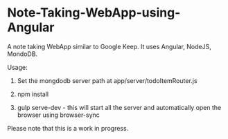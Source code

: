 # Note-Taking-WebApp-using-Angular

A note taking WebApp similar to Google Keep. 
It uses Angular, NodeJS, MondoDB.

Usage:

1. Set the mongdodb server path at app/server/todoItemRouter.js

2. npm install

3. gulp serve-dev - this will start all the server and automatically open the browser using browser-sync

Please note that this is a work in progress.

